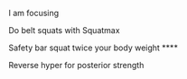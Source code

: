 
I am focusing



Do belt squats with Squatmax 

Safety bar squat twice your body weight **** 


Reverse hyper for posterior strength




